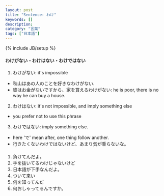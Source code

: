 ```yaml
---
layout: post
title: "Sentence: わけ"
keywords: []
description: 
category: "言葉"
tags: ["日本語"]
---
```

{% include JB/setup %}


#### わけがない・わけはない・わけではない
1. わけがない: it's impossible
- 秋山はあの人のことを好きなわけがない.
- 彼はお金がないですから、家を買えるわけがない: he is poor, there is no way he can buy a house.

2. わけはない: it's not impossible, and imply something else
-  you prefer not to use this phrase


3. わけではない: imply something else.
- here 'で' mean after, one thing follow another. 
- 行きたくないわけではないけど、あまり気が乗らないな。




####
1. 負けてんだよ。
2. 手を抜いてるわけじゃないけど
3. 日本語が下手なんだよ。
4. ついて来い
5. 何を知ってんだ
6. 何おしゃってるんですか。

